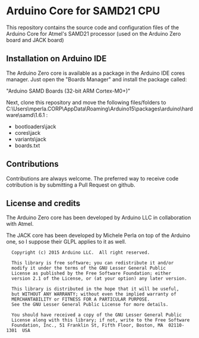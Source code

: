 # Arduino Core for SAMD21 CPU

This repository contains the source code and configuration files of the Arduino Core
for Atmel's SAMD21 processor (used on the Arduino Zero board and JACK board)

## Installation on Arduino IDE

The Arduino Zero core is available as a package in the Arduino IDE cores manager.
Just open the "Boards Manager" and install the package called:

"Arduino SAMD Boards (32-bit ARM Cortex-M0+)"

Next, clone this repository and move the following files/folders to C:\Users\mperla.CORP\AppData\Roaming\Arduino15\packages\arduino\hardware\samd\1.6.1 :

- bootloaders\jack
- cores\jack
- variants\jack
- boards.txt

## Contributions

Contributions are always welcome. The preferred way to receive code cotribution is by submitting a 
Pull Request on github.

## License and credits

The Arduino Zero core has been developed by Arduino LLC in collaboration with Atmel.

The JACK core has been developed by Michele Perla on top of the Arduino one, so I suppose
their GLPL applies to it as well.

```
  Copyright (c) 2015 Arduino LLC.  All right reserved.

  This library is free software; you can redistribute it and/or
  modify it under the terms of the GNU Lesser General Public
  License as published by the Free Software Foundation; either
  version 2.1 of the License, or (at your option) any later version.

  This library is distributed in the hope that it will be useful,
  but WITHOUT ANY WARRANTY; without even the implied warranty of
  MERCHANTABILITY or FITNESS FOR A PARTICULAR PURPOSE.
  See the GNU Lesser General Public License for more details.

  You should have received a copy of the GNU Lesser General Public
  License along with this library; if not, write to the Free Software
  Foundation, Inc., 51 Franklin St, Fifth Floor, Boston, MA  02110-1301  USA
```

